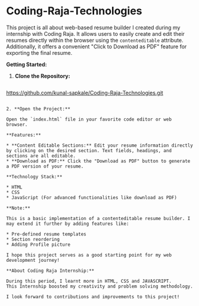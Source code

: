 # Coding-Raja-Technologies

This project is all about web-based resume builder I created during my internship with Coding Raja. It allows users to easily create and edit their resumes directly within the browser using the `contenteditable` attribute. Additionally, it offers a convenient "Click to Download as PDF" feature for exporting the final resume.

**Getting Started:**

1. **Clone the Repository:**

   ```bash
  https://github.com/kunal-sapkale/Coding-Raja-Technologies.git
   ```

2. **Open the Project:**

   Open the `index.html` file in your favorite code editor or web browser.

**Features:**

* **Content Editable Sections:** Edit your resume information directly by clicking on the desired section. Text fields, headings, and sections are all editable.
* **Download as PDF:** Click the "Download as PDF" button to generate a PDF version of your resume. 

**Technology Stack:**

* HTML
* CSS
* JavaScript (For advanced functionalities like download as PDF)

**Note:**

This is a basic implementation of a contenteditable resume builder. I may extend it further by adding features like:

* Pre-defined resume templates
* Section reordering
* Adding Profile picture 

I hope this project serves as a good starting point for my web development journey!

**About Coding Raja Internship:**

During this period, I learnt more in HTML, CSS and JAVASCRIPT.
This Internship boosted my creativity and problem solving methodology.

I look forward to contributions and improvements to this project!
